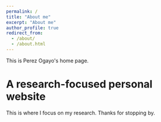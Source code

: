 ```yaml
---
permalink: /
title: "About me"
excerpt: "About me"
author_profile: true
redirect_from: 
  - /about/
  - /about.html
---
```


This is Perez Ogayo's home page.

A research-focused personal website
======
This is where I focus on my research. Thanks for stopping by.
